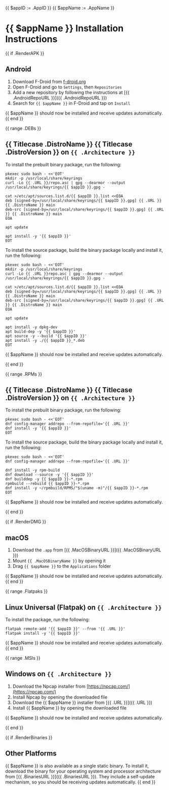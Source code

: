 {{ $appID := .AppID }}
{{ $appName := .AppName }}

# {{ $appName }} Installation Instructions

{{ if .RenderAPK }}
## Android

1. Download F-Droid from [f-droid.org](https://f-droid.org/)
2. Open F-Droid and go to `Settings`, then `Repositories`
3. Add a new repository by following the instructions at [{{ .AndroidRepoURL }}]({{ .AndroidRepoURL }})
4. Search for `{{ $appName }}` in F-Droid and tap on `Install`

{{ $appName }} should now be installed and receive updates automatically.
{{ end }}

{{ range .DEBs }}

## {{ Titlecase .DistroName }} {{ Titlecase .DistroVersion }} on `{{ .Architecture }}`

To install the prebuilt binary package, run the following:

```shell
pkexec sudo bash - <<'EOT'
mkdir -p /usr/local/share/keyrings
curl -Lo {{ .URL }}/repo.asc | gpg --dearmor --output /usr/local/share/keyrings/{{ $appID }}.gpg -

cat >/etc/apt/sources.list.d/{{ $appID }}.list <<EOA
deb [signed-by=/usr/local/share/keyrings/{{ $appID }}.gpg] {{ .URL }} {{ .DistroName }} main
deb-src [signed-by=/usr/local/share/keyrings/{{ $appID }}.gpg] {{ .URL }} {{ .DistroName }} main
EOA

apt update

apt install -y '{{ $appID }}'
EOT
```

To install the source package, build the binary package locally and install it, run the following:

```shell
pkexec sudo bash - <<'EOT'
mkdir -p /usr/local/share/keyrings
curl -Lo {{ .URL }}repo.asc | gpg --dearmor --output /usr/local/share/keyrings/{{ $appID }}.gpg -

cat >/etc/apt/sources.list.d/{{ $appID }}.list <<EOA
deb [signed-by=/usr/local/share/keyrings/{{ $appID }}.gpg] {{ .URL }} {{ .DistroName }} main
deb-src [signed-by=/usr/local/share/keyrings/{{ $appID }}.gpg] {{ .URL }} {{ .DistroName }} main
EOA

apt update

apt install -y dpkg-dev
apt build-dep -y '{{ $appID }}'
apt source -y --build '{{ $appID }}'
apt install -y ./{{ $appID }}_*.deb
EOT
```

{{ $appName }} should now be installed and receive updates automatically.

{{ end }}

{{ range .RPMs }}

## {{ Titlecase .DistroName }} {{ Titlecase .DistroVersion }} on `{{ .Architecture }}`

To install the prebuilt binary package, run the following:

```shell
pkexec sudo bash - <<'EOT'
dnf config-manager addrepo --from-repofile='{{ .URL }}'
dnf install -y '{{ $appID }}'
EOT
```

To install the source package, build the binary package locally and install it, run the following:

```shell
pkexec sudo bash - <<'EOT'
dnf config-manager addrepo --from-repofile='{{ .URL }}'

dnf install -y rpm-build
dnf download --source -y '{{ $appID }}'
dnf builddep -y {{ $appID }}-*.rpm
rpmbuild --rebuild {{ $appID }}-*.rpm
dnf install -y ~/rpmbuild/RPMS/"$(uname -m)"/{{ $appID }}-*.rpm
EOT
```

{{ $appName }} should now be installed and receive updates automatically.

{{ end }}

{{ if .RenderDMG }}
## macOS

1. Download the `.app` from [{{ .MacOSBinaryURL }}]({{ .MacOSBinaryURL }})
2. Mount `{{ .MacOSBinaryName }}` by opening it
3. Drag `{{ $appName }}` to the `Applications` folder

{{ $appName }} should now be installed and receive updates automatically.
{{ end }}

{{ range .Flatpaks }}

## Linux Universal (Flatpak) on `{{ .Architecture }}`

To install the package, run the following:

```shell
flatpak remote-add '{{ $appID }}' --from '{{ .URL }}'
flatpak install -y '{{ $appID }}'
```

{{ $appName }} should now be installed and receive updates automatically.
{{ end }}

{{ range .MSIs }}

## Windows on `{{ .Architecture }}`

1. Download the Npcap installer from [https://npcap.com/](https://npcap.com/)
2. Install Npcap by opening the downloaded file
3. Download the {{ $appName }} installer from [{{ .URL }}]({{ .URL }})
4. Install {{ $appName }} by opening the downloaded file

{{ $appName }} should now be installed and receive updates automatically.

{{ end }}

{{ if .RenderBinaries }}
## Other Platforms

{{ $appName }} is also available as a single static binary. To install it, download the binary for your operating system and processor architecture from [{{ .BinariesURL }}]({{ .BinariesURL }}). They include a self-update mechanism, so you should be receiving updates automatically.
{{ end }}